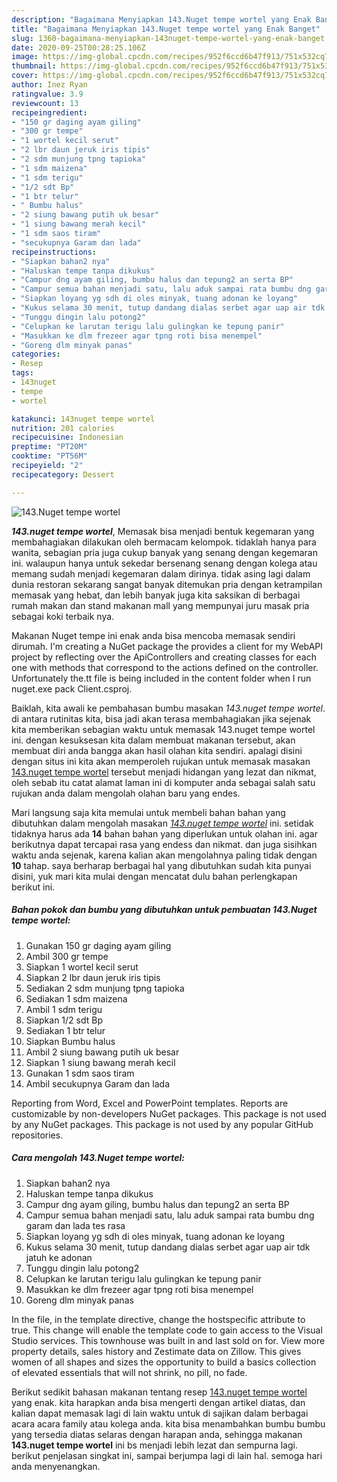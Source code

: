 ```yaml
---
description: "Bagaimana Menyiapkan 143.Nuget tempe wortel yang Enak Banget"
title: "Bagaimana Menyiapkan 143.Nuget tempe wortel yang Enak Banget"
slug: 1360-bagaimana-menyiapkan-143nuget-tempe-wortel-yang-enak-banget
date: 2020-09-25T00:28:25.106Z
image: https://img-global.cpcdn.com/recipes/952f6ccd6b47f913/751x532cq70/143nuget-tempe-wortel-foto-resep-utama.jpg
thumbnail: https://img-global.cpcdn.com/recipes/952f6ccd6b47f913/751x532cq70/143nuget-tempe-wortel-foto-resep-utama.jpg
cover: https://img-global.cpcdn.com/recipes/952f6ccd6b47f913/751x532cq70/143nuget-tempe-wortel-foto-resep-utama.jpg
author: Inez Ryan
ratingvalue: 3.9
reviewcount: 13
recipeingredient:
- "150 gr daging ayam giling"
- "300 gr tempe"
- "1 wortel kecil serut"
- "2 lbr daun jeruk iris tipis"
- "2 sdm munjung tpng tapioka"
- "1 sdm maizena"
- "1 sdm terigu"
- "1/2 sdt Bp"
- "1 btr telur"
- " Bumbu halus"
- "2 siung bawang putih uk besar"
- "1 siung bawang merah kecil"
- "1 sdm saos tiram"
- "secukupnya Garam dan lada"
recipeinstructions:
- "Siapkan bahan2 nya"
- "Haluskan tempe tanpa dikukus"
- "Campur dng ayam giling, bumbu halus dan tepung2 an serta BP"
- "Campur semua bahan menjadi satu, lalu aduk sampai rata bumbu dng garam dan lada tes rasa"
- "Siapkan loyang yg sdh di oles minyak, tuang adonan ke loyang"
- "Kukus selama 30 menit, tutup dandang dialas serbet agar uap air tdk jatuh ke adonan"
- "Tunggu dingin lalu potong2"
- "Celupkan ke larutan terigu lalu gulingkan ke tepung panir"
- "Masukkan ke dlm frezeer agar tpng roti bisa menempel"
- "Goreng dlm minyak panas"
categories:
- Resep
tags:
- 143nuget
- tempe
- wortel

katakunci: 143nuget tempe wortel 
nutrition: 201 calories
recipecuisine: Indonesian
preptime: "PT20M"
cooktime: "PT56M"
recipeyield: "2"
recipecategory: Dessert

---
```



![143.Nuget tempe wortel](https://img-global.cpcdn.com/recipes/952f6ccd6b47f913/751x532cq70/143nuget-tempe-wortel-foto-resep-utama.jpg)

<b><i>143.nuget tempe wortel</i></b>, Memasak bisa menjadi bentuk kegemaran yang membahagiakan dilakukan oleh bermacam kelompok. tidaklah hanya para wanita, sebagian pria juga cukup banyak yang senang dengan kegemaran ini. walaupun hanya untuk sekedar bersenang senang dengan kolega atau memang sudah menjadi kegemaran dalam dirinya. tidak asing lagi dalam dunia restoran sekarang sangat banyak ditemukan pria dengan ketrampilan memasak yang hebat, dan lebih banyak juga kita saksikan di berbagai rumah makan dan stand makanan mall yang mempunyai juru masak pria sebagai koki terbaik nya.

Makanan Nuget tempe ini enak anda bisa mencoba memasak sendiri dirumah. I&#39;m creating a NuGet package the provides a client for my WebAPI project by reflecting over the ApiControllers and creating classes for each one with methods that correspond to the actions defined on the controller. Unfortunately the.tt file is being included in the content folder when I run nuget.exe pack Client.csproj.

Baiklah, kita awali ke pembahasan bumbu masakan <i>143.nuget tempe wortel</i>. di antara rutinitas kita, bisa jadi akan terasa membahagiakan jika sejenak kita memberikan sebagian waktu untuk memasak 143.nuget tempe wortel ini. dengan kesuksesan kita dalam membuat makanan tersebut, akan membuat diri anda bangga akan hasil olahan kita sendiri. apalagi disini dengan situs ini kita akan memperoleh rujukan untuk memasak masakan <u>143.nuget tempe wortel</u> tersebut menjadi hidangan yang lezat dan nikmat, oleh sebab itu catat alamat laman ini di komputer anda sebagai salah satu rujukan anda dalam mengolah olahan baru yang endes.


Mari langsung saja kita memulai untuk membeli bahan bahan yang dibutuhkan dalam mengolah masakan <u><i>143.nuget tempe wortel</i></u> ini. setidak tidaknya harus ada <b>14</b> bahan bahan yang diperlukan untuk olahan ini. agar berikutnya dapat tercapai rasa yang endess dan nikmat. dan juga sisihkan waktu anda sejenak, karena kalian akan mengolahnya paling tidak dengan <b>10</b> tahap. saya berharap berbagai hal yang dibutuhkan sudah kita punyai disini, yuk mari kita mulai dengan mencatat dulu bahan perlengkapan berikut ini.

<!--inarticleads1-->

##### Bahan pokok dan bumbu yang dibutuhkan untuk pembuatan 143.Nuget tempe wortel:

1. Gunakan 150 gr daging ayam giling
1. Ambil 300 gr tempe
1. Siapkan 1 wortel kecil serut
1. Siapkan 2 lbr daun jeruk iris tipis
1. Sediakan 2 sdm munjung tpng tapioka
1. Sediakan 1 sdm maizena
1. Ambil 1 sdm terigu
1. Siapkan 1/2 sdt Bp
1. Sediakan 1 btr telur
1. Siapkan  Bumbu halus
1. Ambil 2 siung bawang putih uk besar
1. Siapkan 1 siung bawang merah kecil
1. Gunakan 1 sdm saos tiram
1. Ambil secukupnya Garam dan lada


Reporting from Word, Excel and PowerPoint templates. Reports are customizable by non-developers NuGet packages. This package is not used by any NuGet packages. This package is not used by any popular GitHub repositories. 

<!--inarticleads2-->

##### Cara mengolah 143.Nuget tempe wortel:

1. Siapkan bahan2 nya
1. Haluskan tempe tanpa dikukus
1. Campur dng ayam giling, bumbu halus dan tepung2 an serta BP
1. Campur semua bahan menjadi satu, lalu aduk sampai rata bumbu dng garam dan lada tes rasa
1. Siapkan loyang yg sdh di oles minyak, tuang adonan ke loyang
1. Kukus selama 30 menit, tutup dandang dialas serbet agar uap air tdk jatuh ke adonan
1. Tunggu dingin lalu potong2
1. Celupkan ke larutan terigu lalu gulingkan ke tepung panir
1. Masukkan ke dlm frezeer agar tpng roti bisa menempel
1. Goreng dlm minyak panas


In the file, in the template directive, change the hostspecific attribute to true. This change will enable the template code to gain access to the Visual Studio services. This townhouse was built in and last sold on for. View more property details, sales history and Zestimate data on Zillow. This gives women of all shapes and sizes the opportunity to build a basics collection of elevated essentials that will not shrink, no pill, no fade. 

Berikut sedikit bahasan makanan tentang resep <u>143.nuget tempe wortel</u> yang enak. kita harapkan anda bisa mengerti dengan artikel diatas, dan kalian dapat memasak lagi di lain waktu untuk di sajikan dalam berbagai acara acara family atau kolega anda. kita bisa menambahkan bumbu bumbu yang tersedia diatas selaras dengan harapan anda, sehingga makanan <b>143.nuget tempe wortel</b> ini bs menjadi lebih lezat dan sempurna lagi. berikut penjelasan singkat ini, sampai berjumpa lagi di lain hal. semoga hari anda menyenangkan.
